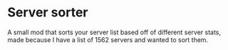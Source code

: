 # Server sorter

A small mod that sorts your server list based off of different server stats, made because I have a list of 1562 servers and wanted to sort them.


